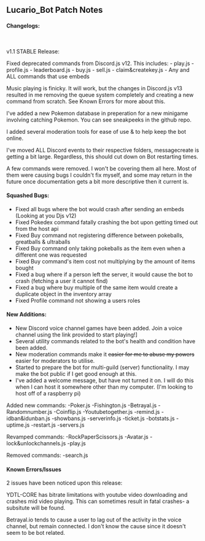 ## Lucario_Bot Patch Notes

#### Changelogs:

<br />
<p>v1.1 STABLE Release:<br />
<p>Fixed deprecated commands from Discord.js v12. This includes:
- play.js
- profile.js
- leaderboard.js
- buy.js
- sell.js
- claim&createkey.js
- Any and ALL commands that use embeds
<br />

<p>Music playing is finicky. It will work, but the changes in Discord.js v13 resulted in me removing the queue system completely and creating a new command from scratch. See Known Errors for more about this.<br />
<p>I've added a new Pokemon database in preperation for a new minigame involving catching Pokemon. You can see sneakpeeks in the github repo.<br />
<p>I added several moderation tools for ease of use & to help keep the bot online.<br />
<p>I've moved ALL Discord events to their respective folders, messagecreate is getting a bit large. Regardless, this should cut down on Bot restarting times.<br />
<p>A few commands were removed. I won't be covering them all here. Most of them were causing bugs I couldn't fix myself, and some may return in the future once documentation gets a bit more descriptive then it current is.<br />

#### Squashed Bugs:

- Fixed all bugs where the bot would crash after sending an embeds (Looking at you Djs v12)
- Fixed Pokedex command fatally crashing the bot upon getting timed out from the host api
- Fixed Buy command not registering difference between pokeballs, greatballs & ultraballs
- Fixed Buy command only taking pokeballs as the item even when a different one was requested
- Fixed Buy command's item cost not multiplying by the amount of items bought
- Fixed a bug where if a person left the server, it would cause the bot to crash (fetching a user it cannot find)
- Fixed a bug where buy multiple of the same item would create a duplicate object in the inventory array
- Fixed Profile command not showing a users roles

#### New Additions:

- New Discord voice channel games have been added. Join a voice channel using the link provided to start playing!]
- Several utility commands related to the bot's health and condition have been added.
- New moderation commands make it ~~easier for me to abuse my powers~~ easier for moderators to utilise.
- Started to prepare the bot for multi-guild (server) functionality. I may make the bot public if I get good enough at this.
- I've added a welcome message, but have not turned it on. I will do this when I can host it somewhere other than my computer. (I'm looking to host off of a raspberry pi)

Added new commands:
-Poker.js
-Fishington.js
-Betrayal.js
-Randomnumber.js
-Coinflip.js
-Youtubetogether.js
-remind.js
-idban&idunban.js
-showbans.js
-serverinfo.js
-ticket.js
-botstats.js
-uptime.js
-restart.js
-servers.js

Revamped commands:
-RockPaperScissors.js
-Avatar.js
-lock&unlockchannels.js
-play.js

Removed commands:
-search.js

#### Known Errors/Issues

<p>2 issues have been noticed upon this release:<br />
<p>YDTL-CORE has bitrate limitations with youtube video downloading and crashes mid video playing. This can sometimes result in fatal crashes- a subsitute will be found.<br />
<p>Betrayal.io tends to cause a user to lag out of the activity in the voice channel, but remain connected. I don't know the cause since it doesn't seem to be bot related.<br />